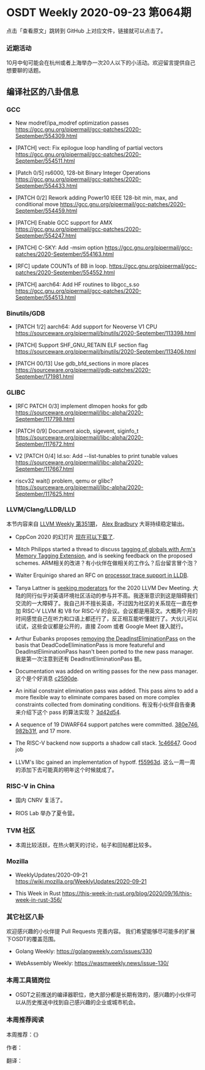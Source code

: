 # OSDT Weekly 2020-09-23 第064期

点击「查看原文」跳转到 GitHub 上对应文件，链接就可以点击了。

### 近期活动

10月中旬可能会在杭州或者上海举办一次20人以下的小活动。欢迎留言提供自己想要聊的话题。

## 编译社区的八卦信息

### GCC

- New modref/ipa_modref optimization passes
  https://gcc.gnu.org/pipermail/gcc-patches/2020-September/554309.html

- [PATCH] vect: Fix epilogue loop handling of partial vectors
  https://gcc.gnu.org/pipermail/gcc-patches/2020-September/554511.html

- [Patch 0/5] rs6000, 128-bit Binary Integer Operations
  https://gcc.gnu.org/pipermail/gcc-patches/2020-September/554433.html

- [PATCH 0/2] Rework adding Power10 IEEE 128-bit min, max, and conditional move
  https://gcc.gnu.org/pipermail/gcc-patches/2020-September/554459.html

- [PATCH] Enable GCC support for AMX
  https://gcc.gnu.org/pipermail/gcc-patches/2020-September/554247.html

- [PATCH] C-SKY: Add -msim option
  https://gcc.gnu.org/pipermail/gcc-patches/2020-September/554163.html

- [RFC] update COUNTs of BB in loop.
  https://gcc.gnu.org/pipermail/gcc-patches/2020-September/554552.html

- [PATCH] aarch64: Add HF routines to libgcc_s.so
  https://gcc.gnu.org/pipermail/gcc-patches/2020-September/554513.html

### Binutils/GDB

- [PATCH 1/2] aarch64: Add support for Neoverse V1 CPU
  https://sourceware.org/pipermail/binutils/2020-September/113398.html

- [PATCH] Support SHF_GNU_RETAIN ELF section flag
  https://sourceware.org/pipermail/binutils/2020-September/113406.html

- [PATCH 00/13] Use gdb_bfd_sections in more places
  https://sourceware.org/pipermail/gdb-patches/2020-September/171981.html

### GLIBC

- [RFC PATCH 0/3] implement dlmopen hooks for gdb
  https://sourceware.org/pipermail/libc-alpha/2020-September/117798.html

- [PATCH 0/9] Document aiocb, sigevent, siginfo_t
  https://sourceware.org/pipermail/libc-alpha/2020-September/117672.html

- V2 [PATCH 0/4] ld.so: Add --list-tunables to print tunable values
  https://sourceware.org/pipermail/libc-alpha/2020-September/117667.html

- riscv32 wait() problem, qemu or glibc?
  https://sourceware.org/pipermail/libc-alpha/2020-September/117625.html

### LLVM/Clang/LLDB/LLD

本节内容来自 [LLVM Weekly 第351期](http://llvmweekly.org/issue/351)，
[Alex Bradbury](https://www.linkedin.com/in/alex-bradbury/) 大哥持续稳定输出。

* CppCon 2020 的幻灯片 [现在可以下载了](https://github.com/CppCon/CppCon2020).

* Mitch Philipps started a thread to discuss [tagging of globals with Arm's Memory Tagging Extension](http://lists.llvm.org/pipermail/llvm-dev/2020-September/145173.html), and is seeking feedback on the proposed schemes.
  ARM相关的改进？有小伙伴在做相关的工作么？后台留言冒个泡？

* Walter Erquinigo shared an RFC on [processor trace support in LLDB](http://lists.llvm.org/pipermail/lldb-dev/2020-September/016437.html).

* Tanya Lattner is [seeking moderators](http://lists.llvm.org/pipermail/llvm-dev/2020-September/145205.html) for the 2020 LLVM Dev Meeting.
  大陆的同行似乎对英语环境社区活动的参与并不高。我逐渐意识到这是阻碍我们交流的一大障碍了。我自己并不擅长英语，不过因为社区的关系现在一直在参加 RISC-V LLVM 和 V8 for RISC-V 的会议。会议都是用英文。大概两个月的时间感觉自己在听力和口语上都还行了，反正相互能听懂就行了。大伙儿可以试试，这些会议都是公开的，直接 Zoom 或者 Google Meet 拨入就行。

* Arthur Eubanks proposes [removing the DeadInstEliminationPass](http://lists.llvm.org/pipermail/llvm-dev/2020-September/145187.html) on the basis that DeadCodeEliminationPass is more featureful and DeadInstEliminationPass hasn't been ported to the new pass manager.
  我是第一次注意到还有 DeadInstEliminationPass 额。

* Documentation was added on writing passes for the new pass manager.
  这个是个好消息
  [c2590de](https://reviews.llvm.org/rGc2590de30df).

* An initial constraint elimination pass was added. This pass aims to add a more flexible way to eliminate compares based on more complex constraints collected from dominating conditions.
  有没有小伙伴自告奋勇来介绍下这个 pass 的算法实现？
  [3d42d54](https://reviews.llvm.org/rG3d42d549554).

* A sequence of 19 DWARF64 support patches were committed.
  [380e746](https://reviews.llvm.org/rG380e746bcca),
  [982b31f](https://reviews.llvm.org/rG982b31fad29), and 17 more.

* The RISC-V backend now supports a shadow call stack.
  [1c46647](https://reviews.llvm.org/rG1c466477ad4).
  Good job

* LLVM's libc gained an implementation of hypotf.
  [f55963d](https://reviews.llvm.org/rGf55963d501e).
  这么一周一周的添加下去可能真的明年这个时候就成了。

### RISC-V in China

- 国内 CNRV 复活了。

- RIOS Lab 举办了夏令营。

### TVM 社区

- 本周比较活跃，在热火朝天的讨论，帖子和回帖都比较多。

### Mozilla

- WeeklyUpdates/2020-09-21
  https://wiki.mozilla.org/WeeklyUpdates/2020-09-21

- This Week in Rust
  https://this-week-in-rust.org/blog/2020/09/16/this-week-in-rust-356/

### 其它社区八卦

欢迎感兴趣的小伙伴提 Pull Requests 完善内容。
我们希望能够尽可能多的扩展下OSDT的覆盖范围。

- Golang Weekly:
  https://golangweekly.com/issues/330

- WebAssembly Weekly:
  https://wasmweekly.news/issue-130/

### 本周工具链岗位

- OSDT之前推送的编译器职位，绝大部分都是长期有效的，感兴趣的小伙伴可以从历史推送中找到自己感兴趣的企业或城市机会。

### 本周推荐阅读

本周推荐：《》

作者：

翻译：
